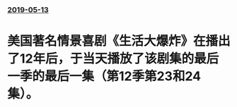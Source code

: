 ### [2019-05-13](/news/2019/05/13/index.md)

##### 
# 美国著名情景喜剧《生活大爆炸》在播出了12年后，于当天播放了该剧集的最后一季的最后一集（第12季第23和24集）。



